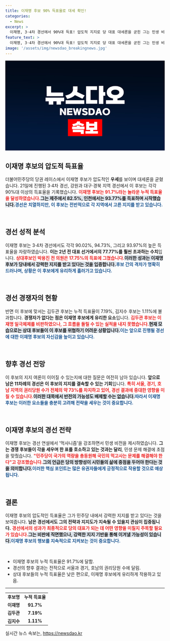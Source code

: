 ```yaml
---
title: 이재명 후보 90% 득표율로 대세 확인!
categories:
  - News
excerpt: >
  이재명, 3·4차 경선에서 90%대 득표! 압도적 지지로 당 대표 대세론을 굳힌 그는 민생 비전으로 국민의 마음을 사로잡았다. 변화의 바람이 남아 있을까?
feature_text: >
  이재명, 3·4차 경선에서 90%대 득표! 압도적 지지로 당 대표 대세론을 굳힌 그는 민생 비전으로 국민의 마음을 사로잡았다. 변화의 바람이 남아 있을까?
image: '/assets/img/newsdao_breakingnews.jpg'
---
```


<p><img src="/assets/img/newsdao_breakingnews.jpg" alt="ranknews 속보" /></p>

<h2 data-ke-size="size26">이재명 후보의 압도적 득표율</h2>

<p data-ke-size="size16">더불어민주당의 당권 레이스에서 이재명 후보가 압도적인 <b>우세</b>를 보이며 대세론을 굳혔습니다. 21일에 진행된 3·4차 경선, 강원과 대구·경북 지역 경선에서 이 후보는 각각 90%대 이상의 득표율을 기록했습니다. <b><span style="color: #ee2323;">이재명 후보는 91.7%라는 놀라운 누적 득표율을 달성하였습니다.</span></b><b><span style="background-color: #21538527;">그는 제주에서 82.5%, 인천에서는 93.77%를 득표하며 시작했습니다.</span></b><b><span style="color: #1a5490;">경선은 치열하지만, 이 후보는 전반적으로 각 지역에서 고른 지지를 받고 있습니다.</span></b> </p>

<p data-ke-size="size16">&nbsp;</p>

<h2 data-ke-size="size26">경선 성적 분석</h2>

<p data-ke-size="size16">이재명 후보는 3·4차 경선에서도 각각 90.02%, 94.73%, 그리고 93.97%의 높은 득표율을 자랑하였습니다. <b>이는 2년 전 대표 선거에서의 77.77%를 훨씬 초과하는 수치</b>입니다. <b><span style="color: #ee2323;">상대후보인 박용진 전 의원은 17.75%의 득표에 그쳤습니다.</span></b><b><span style="background-color: #21538527;">이러한 성과는 이재명 후보가 당내에서 강력한 지지를 받고 있다는 것을 입증합니다.</span></b><b><span style="color: #1a5490;">후보 간의 격차가 명확히 드러나며, 상황은 이 후보에게 유리하게 흘러가고 있습니다.</span></b></p>

<p data-ke-size="size16">&nbsp;</p>

<h2 data-ke-size="size26">경선 경쟁자의 현황</h2>

<p data-ke-size="size16">반면 이 후보에 맞서는 김두관 후보는 누적 득표율이 7.19%, 김지수 후보는 1.11%에 불과합니다. <b>경쟁자가 없다는 점은 이재명 후보에게 유리한 요소</b>입니다. <b><span style="color: #ee2323;">김두관 후보는 이재명 일극체제를 비판하였으나, 그 흐름을 돌릴 수 있는 실적을 내지 못했습니다.</span></b><b><span style="background-color: #21538527;">현재 모습으로는 상대 후보들이 이 후보를 위협하기 어려운 상황입니다.</span></b><b><span style="color: #1a5490;">이는 앞으로 진행될 경선에 대한 이재명 후보의 자신감을 높이고 있습니다.</span></b></p>

<p data-ke-size="size16">&nbsp;</p>

<h2 data-ke-size="size26">향후 경선 전망</h2>

<p data-ke-size="size16">이 후보의 지지 여론이 이어질 수 있는지에 대한 질문은 여전히 남아 있습니다. <b>앞으로 남은 11차례의 경선은 이 후보의 지지를 결속할 수 있는 기회</b>입니다. <b><span style="color: #ee2323;">특히 서울, 경기, 호남 지역의 권리당원 수가 전체의 약 73%를 차지하고 있어, 경선 결과에 중대한 영향을 미칠 수 있습니다.</span></b><b><span style="background-color: #21538527;">이러한 대목에서 반전의 가능성도 배제할 수는 없습니다.</span></b><b><span style="color: #1a5490;">따라서 이재명 후보는 이러한 요소들을 충분히 고려해 전략을 세우는 것이 중요합니다.</span></b></p>

<p data-ke-size="size16">&nbsp;</p>

<h2 data-ke-size="size26">이재명 후보의 경선 전략</h2>

<p data-ke-size="size16">이재명 후보는 경선 연설에서 '먹사니즘'을 강조하면서 민생 비전을 제시하였습니다. <b>그는 경쟁 후보들이 각을 세우며 한 표를 호소하고 있는 것과는 달리</b>, 민생 문제 해결에 초점을 맞췄습니다. <b><span style="color: #ee2323;">"민주당이 국가의 역량을 총동원해 국민의 먹고사는 문제를 해결해야 한다"고 강조했습니다.</span></b><b><span style="background-color: #21538527;">그의 언급은 당의 방향성이 시민들의 삶에 중점을 두어야 한다는 것을 의미합니다.</span></b><b><span style="color: #1a5490;">이러한 핵심 포인트는 많은 유권자들에게 긍정적으로 작용할 것으로 예상됩니다.</span></b></p>

<p data-ke-size="size16">&nbsp;</p>

<h2 data-ke-size="size26">결론</h2>

<p data-ke-size="size16">이재명 후보의 압도적인 득표율은 그가 민주당 내에서 강력한 지지를 받고 있다는 것을 보여줍니다. <b>남은 경선에서도 그의 전략과 지지도가 지속될 수 있을지 관심이 집중됩니다.</b> <b><span style="color: #ee2323;">경선에서의 성과가 최종적으로 당의 대표가 되는 데 어떤 영향을 미칠지 주목할 필요가 있습니다.</span></b><b><span style="background-color: #21538527;">그는 비판에 직면했으나, 강력한 지지 기반을 통해 이겨낼 가능성이 있습니다.</span></b><b><span style="color: #1a5490;">이재명 후보의 행보를 지속적으로 지켜보는 것이 중요합니다.</span></b></p>

<p data-ke-size="size16">&nbsp;</p>

<ul>
  <li>이재명 후보의 누적 득표율은 91.7%에 달함.</li>
  <li>경선의 향후 결과는 전적으로 서울과 경기, 호남의 권리당원 수에 달림.</li>
  <li>상대 후보들의 누적 득표율은 낮은 편으로, 이재명 후보에게 유리하게 작용하고 있음.</li>
</ul>

<hr>

<table>
  <tr>
    <td style="text-align: center; height: 17px;"><b>후보명</b></td>
    <td style="text-align: center; height: 17px;"><b>누적 득표율</b></td>
  </tr>
  <tr>
    <td style="text-align: center; height: 17px;"><b>이재명</b></td>
    <td style="text-align: center; height: 17px;"><b>91.7%</b></td>
  </tr>
  <tr>
    <td style="text-align: center; height: 17px;"><b>김두관</b></td>
    <td style="text-align: center; height: 17px;"><b>7.19%</b></td>
  </tr>
  <tr>
    <td style="text-align: center; height: 17px;"><b>김지수</b></td>
    <td style="text-align: center; height: 17px;"><b>1.11%</b></td>
  </tr>
</table>
실시간 뉴스 속보는, <a href="https://newsdao.kr" rel="dofollow">https://newsdao.kr</a>


